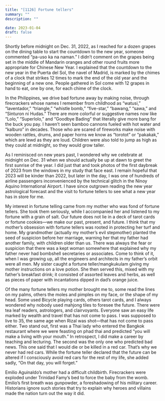 ```yaml
---
title: "[1126] Fortune tellers"
summary: ""
description: ""

date: 2023-01-04
draft: false
---
```


Shortly before midnight on Dec. 31, 2022, as I reached for a dozen grapes on the dining table to start the countdown to the new year, someone commented “pa-uso ka na naman.” I didn’t comment on the grapes being set in the middle of Mandarin oranges and other round fruits more appropriate for Chinese New Year. I explained that the countdown to the new year in the Puerta del Sol, the navel of Madrid, is marked by the chimes of a clock that strikes 12 times to mark the end of the old year and the beginning of a new one. People gathered in Sol come with 12 grapes in hand to eat, one by one, for each chime of the clock.

In the Philippines, we drive bad fortune away by making noise, through firecrackers whose names I remember from childhood as “watusi,” “laventador,” “triangle,” “whistle bomb,” “five-star,” “bawang,” “sawa,” and “Sinturon ni Hudas.” There are more colorful or suggestive names now like “Lolo,” “Superlolo,” and “Goodbye Bading” that literally give more bang for the buck you pay. I haven’t seen bamboo cannons fueled with hot water and “kalburo” in decades. Those who are scared of fireworks make noise with wooden rattles, drums, and paper horns we know as “torotot” or “pakakak,” which are lewd as they are loud. Children were also told to jump as high as they could at midnight, so they would grow taller.

As I reminisced on new years past, I wondered why we celebrate at midnight on Dec. 31 when we should actually be up at dawn to greet the first sunrise of the year. I did just that and took photos of the first daybreak of 2023 from the windows in my study that face east. I remain hopeful that 2023 will be kinder than 2022, but later in the day, I was one of hundreds of airline passengers inconvenienced by the technical glitch in the Ninoy Aquino International Airport. I have since outgrown reading the new year astrological forecast and the visit to fortune tellers to see what a new year has in store for me.

My interest in fortune telling came from my mother who was fond of fortune tellers. She took them seriously, while I accompanied her and listened to my fortune with a grain of salt. Our future does not lie in a deck of tarot cards or fortune cookies—we make our past, present, and future. I think that my mother’s obsession with fortune tellers was rooted in protecting her turf and home. My grandmother (actually my mother’s evil stepmother) planted the seed of suspicion before her marriage, warning her that my father had another family, with children older than us. There was always the fear or suspicion that there was a kept woman somewhere that explained why my father never had bombshell secretaries or associates. Come to think of it, when I was growing up, all the engineers and architects in my father’s orbit were all men. My sister caught a fortune teller/mangkukulam giving my mother instructions on a love potion. She then served this, mixed with my father’s breakfast drink; it consisted of assorted leaves and herbs, as well as pieces of paper with incantations dipped in dad’s orange juice.

Of the many fortune tellers my mother brought me to, some read the lines on my palms, others the moles and pimples on my face, or the shape of my head. Some used Bicycle playing cards, others tarot cards, and I always wondered why nobody used mahjong tiles to foresee the future. There were tea leaf readers, astrologers, and clairvoyants. Everyone saw an easy life marked by wealth and travel that has not come to pass. I was supposed to live to 35, the same age when Rizal was shot—that has not come to pass either. Two stand out, first was a Thai lady who entered the Bangkok restaurant where we were feasting on phad thai and predicted “you will make a living with your mouth.” In retrospect, I did make a career by teaching and lecturing. The second was the only one who predicted bad news. This one said that I would die or be killed in a red car. That’s why we never had red cars. While the fortune teller declared that the future can be altered if I consciously avoid red cars for the rest of my life, she added sadly, “On that day, you will forget.”

Emilio Aguinaldo’s mother had a difficult childbirth. Firecrackers were exploded under Trinidad Famy’s bed to force the baby from the womb. Emilio’s first breath was gunpowder, a foreshadowing of his military career. Historians ignore such stories that try to explain why heroes and villains made the nation turn out the way it did.
